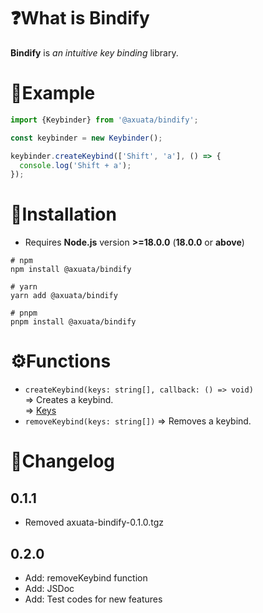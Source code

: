 # ❓What is Bindify
**Bindify** is _an intuitive key binding_ library.

# 📝Example
```typescript
import {Keybinder} from '@axuata/bindify';

const keybinder = new Keybinder();

keybinder.createKeybind(['Shift', 'a'], () => {
  console.log('Shift + a');
});
```

# 🚀Installation
- Requires **Node.js** version **>=18.0.0** (**18.0.0** or **above**)
```shell
# npm
npm install @axuata/bindify

# yarn
yarn add @axuata/bindify

# pnpm
pnpm install @axuata/bindify
```

# ⚙️Functions
- `createKeybind(keys: string[], callback: () => void)`  
=> Creates a keybind.  
=> [Keys](https://developer.mozilla.org/en-US/docs/Web/API/UI_Events/Keyboard_event_key_values)
- `removeKeybind(keys: string[])`
=> Removes a keybind.

# 📜Changelog
## 0.1.1
- Removed axuata-bindify-0.1.0.tgz
## 0.2.0
- Add: removeKeybind function
- Add: JSDoc
- Add: Test codes for new features
